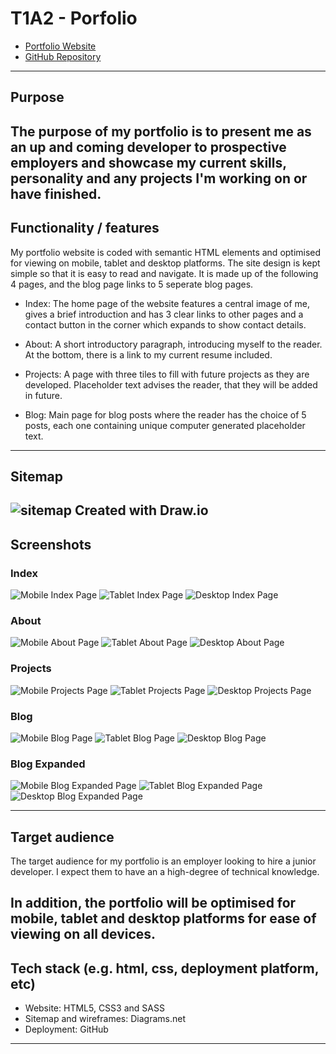# T1A2 - Porfolio
- [Portfolio Website]("")
- [GitHub Repository]("https://github.com/john-masters/JohnMasters_T1A2")
---

## Purpose

The purpose of my portfolio is to present me as an up and coming developer to prospective employers and showcase my current skills, personality and any projects I'm working on or have finished.
---

## Functionality / features
My portfolio website is coded with semantic HTML elements and optimised for viewing on mobile, tablet and desktop platforms. The site design is kept simple so that it is easy to read and navigate. It is made up of the following 4 pages, and the blog page links to 5 seperate blog pages.

- Index: 
The home page of the website features a central image of me, gives a brief introduction and has 3 clear links to other pages and a contact button in the corner which expands to show contact details.

- About: 
A short introductory paragraph, introducing myself to the reader. At the bottom, there is a link to my current resume included. 

- Projects:
A page with three tiles to fill with future projects as they are developed. Placeholder text advises the reader, that they will be added in future.

- Blog:
Main page for blog posts where the reader has the choice of 5 posts, each one containing unique computer generated placeholder text.   
---

## Sitemap
![sitemap](docs/sitemap.jpg)
Created with Draw.io
---

## Screenshots

### Index
![Mobile Index Page](docs/site/mobile-index.png)
![Tablet Index Page](docs/site/tablet-index.png)
![Desktop Index Page](docs/site/desktop-index.png)

### About
![Mobile About Page](docs/site/mobile-about.png)
![Tablet About Page](docs/site/tablet-about.png)
![Desktop About Page](docs/site/desktop-about.png)

### Projects
![Mobile Projects Page](docs/site/mobile-projects.png)
![Tablet Projects Page](docs/site/tablet-projects.png)
![Desktop Projects Page](docs/site/desktop-projects.png)

### Blog
![Mobile Blog Page](docs/site/mobile-blog.png)
![Tablet Blog Page](docs/site/tablet-blog.png)
![Desktop Blog Page](docs/site/desktop-blog.png)

### Blog Expanded
![Mobile Blog Expanded Page](docs/site/mobile-blog-expanded.png)
![Tablet Blog Expanded Page](docs/site/tablet-blog-expanded.png)
![Desktop Blog Expanded Page](docs/site/desktop-blog-expanded.png)

---

## Target audience
The target audience for my portfolio is an employer looking to hire a junior developer. I expect them to have an a high-degree of technical knowledge.

In addition, the portfolio will be optimised for mobile, tablet and desktop platforms for ease of viewing on all devices.
---

## Tech stack (e.g. html, css, deployment platform, etc)
- Website: HTML5, CSS3 and SASS
- Sitemap and wireframes: Diagrams.net
- Deployment: GitHub
---
